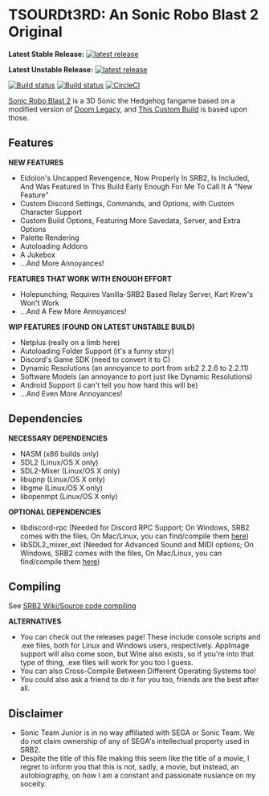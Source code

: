 # TSOURDt3RD: An Sonic Robo Blast 2 Original
**Latest Stable Release:** [![latest release](https://badgen.net/github/release/starmaniakg/the-story-of-uncapped-revengence-discord-the-3rd/stable)](https://github.com/StarManiaKG/The-Story-Of-Uncapped-Revengence-Discord-the-3rd/releases/latest)

**Latest Unstable Release:** [![latest release](https://badgen.net/github/release/starmaniakg/the-story-of-uncapped-revengence-discord-the-3rd)](https://github.com/StarManiaKG/The-Story-Of-Uncapped-Revengence-Discord-the-3rd/releases/latest)

[![Build status](https://ci.appveyor.com/api/projects/status/399d4hcw9yy7hg2y?svg=true)](https://ci.appveyor.com/project/STJr/srb2)
[![Build status](https://travis-ci.org/STJr/SRB2.svg?branch=master)](https://travis-ci.org/STJr/SRB2)
[![CircleCI](https://circleci.com/gh/STJr/SRB2/tree/master.svg?style=svg)](https://circleci.com/gh/STJr/SRB2/tree/master)

[Sonic Robo Blast 2](https://srb2.org/) is a 3D Sonic the Hedgehog fangame based on a modified version of [Doom Legacy](http://doomlegacy.sourceforge.net/), and [This Custom Build](https://github.com/StarManiaKG/The-Story-Of-Uncapped-Revengence-Discord-the-3rd) is based upon those.

## Features
**NEW FEATURES**
  - Eidolon's Uncapped Revengence, Now Properly In SRB2, Is Included, And Was Featured In This Build Early Enough For Me To Call It A "New Feature"
  - Custom Discord Settings, Commands, and Options, with Custom Character Support
  - Custom Build Options, Featuring More Savedata, Server, and Extra Options
  - Palette Rendering
  - Autoloading Addons
  - A Jukebox	  
  - ...And More Annoyances!

**FEATURES THAT WORK WITH ENOUGH EFFORT**
  - Holepunching; Requires Vanilla-SRB2 Based Relay Server, Kart Krew's Won't Work
  - ...And A Few More Annoyances!

**WIP FEATURES (FOUND ON LATEST UNSTABLE BUILD)**
  - Netplus (really on a limb here)
  - Autoloading Folder Support (it's a funny story)
  - Discord's Game SDK (need to convert it to C)
  - Dynamic Resolutions (an annoyance to port from srb2 2.2.6 to 2.2.11)
  - Software Models (an annoyance to port just like Dynamic Resolutions)
  - Android Support (i can't tell you how hard this will be)
  - ...And Even More Annoyances!
      
## Dependencies
**NECESSARY DEPENDENCIES**
- NASM (x86 builds only)
- SDL2 (Linux/OS X only)
- SDL2-Mixer (Linux/OS X only)
- libupnp (Linux/OS X only)
- libgme (Linux/OS X only)
- libopenmpt (Linux/OS X only)

**OPTIONAL DEPENDENCIES**
- libdiscord-rpc (Needed for Discord RPC Support; On Windows, SRB2 comes with the files, On Mac/Linux, you can find/compile them [here](https://github.com/discord/discord-rpc))
- libSDL2_mixer_ext (Needed for Advanced Sound and MIDI options; On Windows, SRB2 comes with the files, On Mac/Linux, you can find/compile them [here](https://github.com/WohlSoft/SDL-Mixer-X))

## Compiling

See [SRB2 Wiki/Source code compiling](http://wiki.srb2.org/wiki/Source_code_compiling)

**ALTERNATIVES**
- You can check out the releases page! These include console scripts and .exe files, both for Linux and Windows users, respectively. AppImage support will also come soon, but Wine also exists, so if you're into that type of thing, .exe files will work for you too I guess.
- You can also Cross-Compile Between Different Operating Systems too!
- You could also ask a friend to do it for you too, friends are the best after all.

## Disclaimer
- Sonic Team Junior is in no way affiliated with SEGA or Sonic Team. We do not claim ownership of any of SEGA's intellectual property used in SRB2.
- Despite the title of this file making this seem like the title of a movie, I regret to inform you that this is not, sadly, a movie, but instead, an autobiography, on how I am a constant and passionate nusiance on my soceity.
